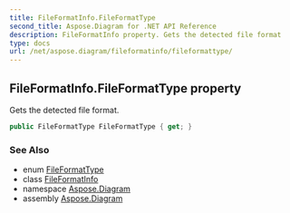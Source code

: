```yaml
---
title: FileFormatInfo.FileFormatType
second_title: Aspose.Diagram for .NET API Reference
description: FileFormatInfo property. Gets the detected file format
type: docs
url: /net/aspose.diagram/fileformatinfo/fileformattype/
---
```

## FileFormatInfo.FileFormatType property

Gets the detected file format.

```csharp
public FileFormatType FileFormatType { get; }
```

### See Also

* enum [FileFormatType](../../fileformattype/)
* class [FileFormatInfo](../)
* namespace [Aspose.Diagram](../../fileformatinfo/)
* assembly [Aspose.Diagram](../../../)


